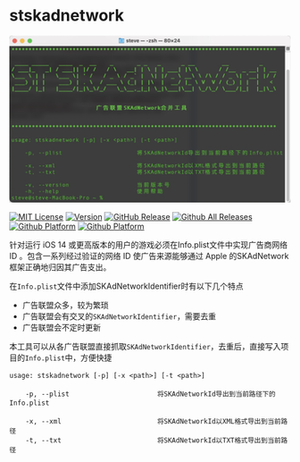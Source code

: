 # stskadnetwork

![Alt text](Image/1.png)

[![MIT License](https://img.shields.io/badge/license-MIT-brightgreen)](https://github.com/guojunliu/homebrew-stskadnetwork)
[![Version](https://img.shields.io/badge/version-v2.0.0-blue)](https://github.com/guojunliu/homebrew-stskadnetwork)
[![GitHub Release](https://img.shields.io/badge/release-v2.0.0-orange)](https://github.com/guojunliu/homebrew-stskadnetwork)
[![Github All Releases](https://img.shields.io/badge/downloads-37KB-yellowgreen)](https://github.com/guojunliu/homebrew-stskadnetwork)
[![Github Platform](https://img.shields.io/badge/platform-Linux-red)](https://github.com/guojunliu/homebrew-stskadnetwork)
[![Github Platform](https://img.shields.io/badge/homebrew-v2.0.0-red)](https://github.com/guojunliu/homebrew-stskadnetwork)


针对运行 iOS 14 或更高版本的用户的游戏必须在Info.plist文件中实现广告商网络 ID 。包含一系列经过验证的网络 ID 使广告来源能够通过 Apple 的SKAdNetwork框架正确地归因其广告支出。

在`Info.plist`文件中添加SKAdNetworkIdentifier时有以下几个特点

- 广告联盟众多，较为繁琐
- 广告联盟会有交叉的`SKAdNetworkIdentifier`，需要去重
- 广告联盟会不定时更新

本工具可以从各广告联盟直接抓取`SKAdNetworkIdentifier`，去重后，直接写入项目的`Info.plist`中，方便快捷


```
usage: stskadnetwork [-p] [-x <path>] [-t <path>]

    -p, --plist                      将SKAdNetworkId导出到当前路径下的Info.plist

    -x, --xml                        将SKAdNetworkId以XML格式导出到当前路径
    -t, --txt                        将SKAdNetworkId以TXT格式导出到当前路径
```
